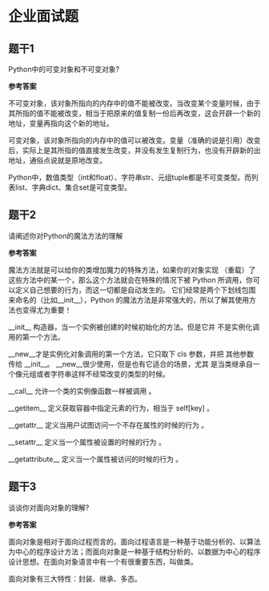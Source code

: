 # 企业面试题

## 题干1

Python中的可变对象和不可变对象?

**参考答案**

不可变对象，该对象所指向的内存中的值不能被改变。当改变某个变量时候，由于其所指的值不能被改变，相当于把原来的值复制一份后再改变，这会开辟一个新的地址，变量再指向这个新的地址。

可变对象，该对象所指向的内存中的值可以被改变。变量（准确的说是引用）改变后，实际上是其所指的值直接发生改变，并没有发生复制行为，也没有开辟新的出地址，通俗点说就是原地改变。

Python中，数值类型（int和float）、字符串str、元组tuple都是不可变类型。而列表list、字典dict、集合set是可变类型。

## 题干2

请阐述你对Python的魔法方法的理解

**参考答案**

魔法方法就是可以给你的类增加魔力的特殊方法，如果你的对象实现 （重载）了这些方法中的某一个，那么这个方法就会在特殊的情况下被 Python 所调用，你可以定义自己想要的行为，而这一切都是自动发生的。 它们经常是两个下划线包围来命名的（比如\_\_init\_\_），Python 的魔法方法是非常强大的，所以了解其使用方法也变得尤为重要！ 

\_\_init\_\_ 构造器，当一个实例被创建的时候初始化的方法。但是它并 不是实例化调用的第一个方法。 

\_\_new\_\_才是实例化对象调用的第一个方法，它只取下 cls 参数，并把 其他参数传给 \_\_init\_\_。 \_\_new\_\_很少使用，但是也有它适合的场景，尤其 是当类继承自一个像元组或者字符串这样不经常改变的类型的时候。 

\_\_call\_\_ 允许一个类的实例像函数一样被调用 。

\_\_getitem\_\_ 定义获取容器中指定元素的行为，相当于 self[key] 。

\_\_getattr\_\_ 定义当用户试图访问一个不存在属性的时候的行为 。

\_\_setattr\_\_ 定义当一个属性被设置的时候的行为 。

\_\_getattribute\_\_ 定义当一个属性被访问的时候的行为 。

## 题干3

谈谈你对面向对象的理解?

**参考答案**

面向对象是相对于面向过程而言的。面向过程语言是一种基于功能分析的、以算法为中心的程序设计方法；而面向对象是一种基于结构分析的、以数据为中心的程序设计思想。在面向对象语言中有一个有很重要东西，叫做类。

面向对象有三大特性：封装、继承、多态。







